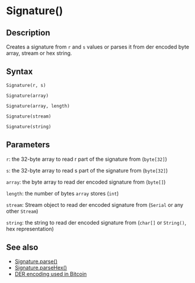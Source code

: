 # Signature()

## Description

Creates a signature from `r` and `s` values or parses it from der encoded byte array, stream or hex string.

## Syntax

`Signature(r, s)`

`Signature(array)`

`Signature(array, length)`

`Signature(stream)`

`Signature(string)`

## Parameters

`r`: the 32-byte array to read r part of the signature from (`byte[32]`)

`s`: the 32-byte array to read s part of the signature from (`byte[32]`)

`array`: the byte array to read der encoded signature from (`byte[]`)

`length`: the number of bytes `array` stores (`int`)

`stream`: Stream object to read der encoded signature from (`Serial` or any other `Stream`)

`string`: the string to read der encoded signature from (`char[]` or `String()`, hex representation)

## See also

- [Signature.parse()](parse.md)
- [Signature.parseHex()](parseHex.md)
- [DER encoding used in Bitcoin](https://github.com/bitcoin/bips/blob/master/bip-0066.mediawiki)